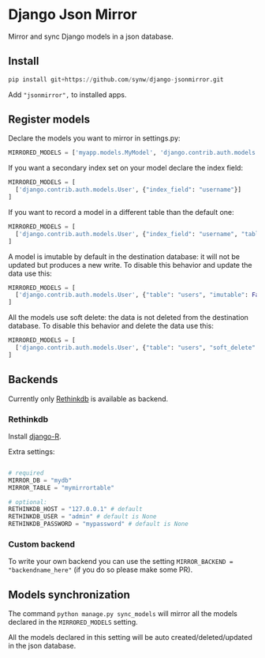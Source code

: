 # Django Json Mirror

Mirror and sync Django models in a json database. 

## Install

  ```python
pip install git+https://github.com/synw/django-jsonmirror.git
  ```

Add ``"jsonmirror",`` to installed apps.

## Register models

Declare the models you want to mirror in settings.py:

  ```python
MIRRORED_MODELS = ['myapp.models.MyModel', 'django.contrib.auth.models.User']
  ```

If you want a secondary index set on your model declare the index field:

  ```python
MIRRORED_MODELS = [
    ['django.contrib.auth.models.User', {"index_field": "username"}]
]
  ```
  
If you want to record a model in a different table than the default one:

  ```python
MIRRORED_MODELS = [
    ['django.contrib.auth.models.User', {"index_field": "username", "table": "users"}]
]
  ```
  
A model is imutable by default in the destination database: it will not be updated but produces a new write. To
disable this behavior and update the data use this:

  ```python
MIRRORED_MODELS = [
    ['django.contrib.auth.models.User', {"table": "users", "imutable": False}]
]
  ```
  
All the models use soft delete: the data is not deleted from the destination database. To
disable this behavior and delete the data use this:
  
  ```python
MIRRORED_MODELS = [
    ['django.contrib.auth.models.User', {"table": "users", "soft_delete": False}]
]
  ```
  
## Backends

Currently only [Rethinkdb](https://rethinkdb.com) is available as backend.


### Rethinkdb

Install [django-R](https://github.com/synw/django-R).

Extra settings:

  ```python

# required
MIRROR_DB = "mydb"
MIRROR_TABLE = "mymirrortable"

# optional:
RETHINKDB_HOST = "127.0.0.1" # default
RETHINKDB_USER = "admin" # default is None
RETHINKDB_PASSWORD = "mypassword" # default is None
  ```

### Custom backend

To write your own backend you can use the setting ``MIRROR_BACKEND = "backendname_here"`` (if you do so please make some PR).

## Models synchronization

The command ``python manage.py sync_models`` will mirror all the models declared in the ``MIRRORED_MODELS`` setting.

All the models declared in this setting will be auto created/deleted/updated in the json database.

 